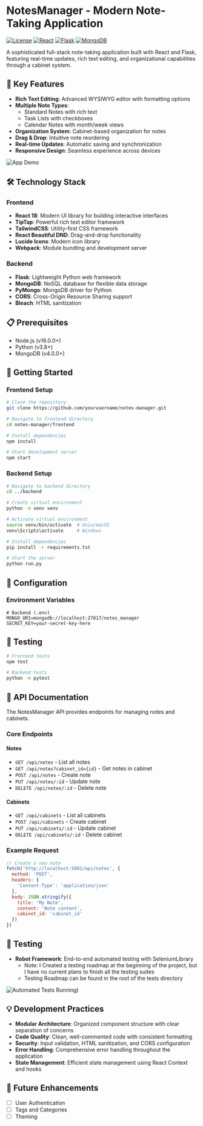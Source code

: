 # NotesManager - Modern Note-Taking Application

[![License](https://img.shields.io/badge/license-MIT-blue.svg)](LICENSE)
[![React](https://img.shields.io/badge/React-18.2.0-blue.svg)](https://reactjs.org/)
[![Flask](https://img.shields.io/badge/Flask-2.0.0+-green.svg)](https://flask.palletsprojects.com/)
[![MongoDB](https://img.shields.io/badge/MongoDB-4.0.0+-green.svg)](https://www.mongodb.com/)

A sophisticated full-stack note-taking application built with React and Flask, featuring real-time updates, rich text editing, and organizational capabilities through a cabinet system.

## 🌟 Key Features

- **Rich Text Editing**: Advanced WYSIWYG editor with formatting options
- **Multiple Note Types**: 
  - Standard Notes with rich text
  - Task Lists with checkboxes
  - Calendar Notes with month/week views
- **Organization System**: Cabinet-based organization for notes
- **Drag & Drop**: Intuitive note reordering
- **Real-time Updates**: Automatic saving and synchronization
- **Responsive Design**: Seamless experience across devices

![App Demo](https://media.giphy.com/media/DEPy53Pnm71535lhVU/giphy.gif)

## 🛠️ Technology Stack

### Frontend
- **React 18**: Modern UI library for building interactive interfaces
- **TipTap**: Powerful rich text editor framework
- **TailwindCSS**: Utility-first CSS framework
- **React Beautiful DND**: Drag-and-drop functionality
- **Lucide Icons**: Modern icon library
- **Webpack**: Module bundling and development server

### Backend
- **Flask**: Lightweight Python web framework
- **MongoDB**: NoSQL database for flexible data storage
- **PyMongo**: MongoDB driver for Python
- **CORS**: Cross-Origin Resource Sharing support
- **Bleach**: HTML sanitization

## 📋 Prerequisites

- Node.js (v16.0.0+)
- Python (v3.8+)
- MongoDB (v4.0.0+)

## 🚀 Getting Started

### Frontend Setup
```bash
# Clone the repository
git clone https://github.com/yourusername/notes-manager.git

# Navigate to frontend directory
cd notes-manager/frontend

# Install dependencies
npm install

# Start development server
npm start
```

### Backend Setup
```bash
# Navigate to backend directory
cd ../backend

# Create virtual environment
python -m venv venv

# Activate virtual environment
source venv/bin/activate  # Unix/macOS
venv\Scripts\activate     # Windows

# Install dependencies
pip install -r requirements.txt

# Start the server
python run.py
```

## 🔧 Configuration

### Environment Variables
```env
# Backend (.env)
MONGO_URI=mongodb://localhost:27017/notes_manager
SECRET_KEY=your-secret-key-here
```

## 🧪 Testing

```bash
# Frontend tests
npm test

# Backend tests
python -m pytest
```

## 📝 API Documentation

The NotesManager API provides endpoints for managing notes and cabinets.

### Core Endpoints

#### Notes
- `GET /api/notes` - List all notes
- `GET /api/notes?cabinet_id={id}` - Get notes in cabinet
- `POST /api/notes` - Create note
- `PUT /api/notes/:id` - Update note
- `DELETE /api/notes/:id` - Delete note

#### Cabinets
- `GET /api/cabinets` - List all cabinets
- `POST /api/cabinets` - Create cabinet
- `PUT /api/cabinets/:id` - Update cabinet
- `DELETE /api/cabinets/:id` - Delete cabinet

### Example Request
```javascript
// Create a new note
fetch('http://localhost:5001/api/notes', {
  method: 'POST',
  headers: {
    'Content-Type': 'application/json'
  },
  body: JSON.stringify({
    title: 'My Note',
    content: 'Note content',
    cabinet_id: 'cabinet_id'
  })
})
```

## 🧪 Testing
- **Robot Framework**: End-to-end automated testing with SeleniumLibrary
  - Note: I Created a testing roadmap at the beginning of the project, but I have no current plans to finish all the testing suites
  - Testing Roadmap can be found in the root of the tests directory

![Automated Tests Running](https://media1.giphy.com/media/v1.Y2lkPTc5MGI3NjExemhiZGI5dG10Ym5ubjFjMXlmZTVmYzhvZHB3YnVhbDk3Y3V2Z3ZmZSZlcD12MV9pbnRlcm5hbF9naWZfYnlfaWQmY3Q9Zw/G5l750DD0HBMnu2MRU/giphy.gif))

## 💡 Development Practices

- **Modular Architecture**: Organized component structure with clear separation of concerns
- **Code Quality**: Clean, well-commented code with consistent formatting
- **Security**: Input validation, HTML sanitization, and CORS configuration
- **Error Handling**: Comprehensive error handling throughout the application
- **State Management**: Efficient state management using React Context and hooks

## 🎯 Future Enhancements

- [ ] User Authentication
- [ ] Tags and Categories
- [ ] Theming
